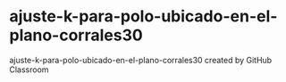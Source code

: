 # ajuste-k-para-polo-ubicado-en-el-plano-corrales30
ajuste-k-para-polo-ubicado-en-el-plano-corrales30 created by GitHub Classroom

